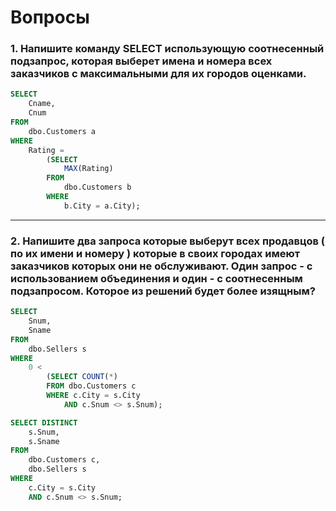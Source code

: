 # Вопросы
### 1. Напишите команду SELECT использующую соотнесенный подзапрос, которая выберет имена и номера всех заказчиков с максимальными для их городов оценками.
```sql
SELECT
    Cname,
    Cnum
FROM
    dbo.Customers a
WHERE
    Rating =
        (SELECT
            MAX(Rating)
        FROM
            dbo.Customers b
        WHERE
            b.City = a.City);
```
***
### 2. Напишите два запроса которые выберут всех продавцов ( по их имени и номеру ) которые в своих городах имеют заказчиков которых они не обслуживают. Один запрос - с использованием объединения и один - с соотнесенным подзапросом. Которое из решений будет более изящным?
```sql
SELECT
    Snum,
    Sname
FROM
    dbo.Sellers s
WHERE
    0 <
        (SELECT COUNT(*)
        FROM dbo.Customers c
        WHERE c.City = s.City
            AND c.Snum <> s.Snum);

SELECT DISTINCT
    s.Snum,
    s.Sname
FROM
    dbo.Customers c,
    dbo.Sellers s
WHERE
    c.City = s.City
    AND c.Snum <> s.Snum;
```
